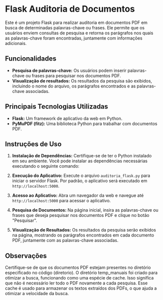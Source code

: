 # Flask Auditoria de Documentos

Este é um projeto Flask para realizar auditoria em documentos PDF em busca de determinadas palavras-chave ou frases.
Ele permite que os usuários enviem consultas de pesquisa e retorna os parágrafos nos quais as palavras-chave foram encontradas,
juntamente com informações adicionais.

## Funcionalidades

- **Pesquisa de palavras-chave:** Os usuários podem inserir palavras-chave ou frases para pesquisar nos documentos PDF.
- **Visualização de resultados:** Os resultados da pesquisa são exibidos, incluindo o nome do arquivo, os parágrafos encontrados e as palavras-chave associadas.

## Principais Tecnologias Utilizadas

- **Flask:** Um framework de aplicativo da web em Python.
- **PyMuPDF (fitz):** Uma biblioteca Python para trabalhar com documentos PDF.

## Instruções de Uso

1. **Instalação de Dependências:**
   Certifique-se de ter o Python instalado em seu ambiente. Você pode instalar as dependências necessárias executando o seguinte comando:

2. **Execução do Aplicativo:**
Execute o arquivo `auditoria_flask.py` para iniciar o servidor Flask. Por padrão, o aplicativo será executado em `http://localhost:5000`.

3. **Acesso ao Aplicativo:**
Abra um navegador da web e navegue até `http://localhost:5000` para acessar o aplicativo.

4. **Pesquisa de Documentos:**
Na página inicial, insira as palavras-chave ou frases que deseja pesquisar nos documentos PDF e clique no botão "Pesquisar".

5. **Visualização de Resultados:**
Os resultados da pesquisa serão exibidos na página, mostrando os parágrafos encontrados em cada documento PDF, juntamente com as palavras-chave associadas.

## Observações

Certifique-se de que os documentos PDF estejam presentes no diretório especificado no código (diretorio).
O diretório temp_manuais foi criado para otimizar a busca, funcionando como uma espécie de cache.
Isso significa que não é necessário ler todo o PDF novamente a cada pesquisa.
Esse cache é usado para armazenar os textos extraídos dos PDFs, o que ajuda a otimizar a velocidade da busca.
